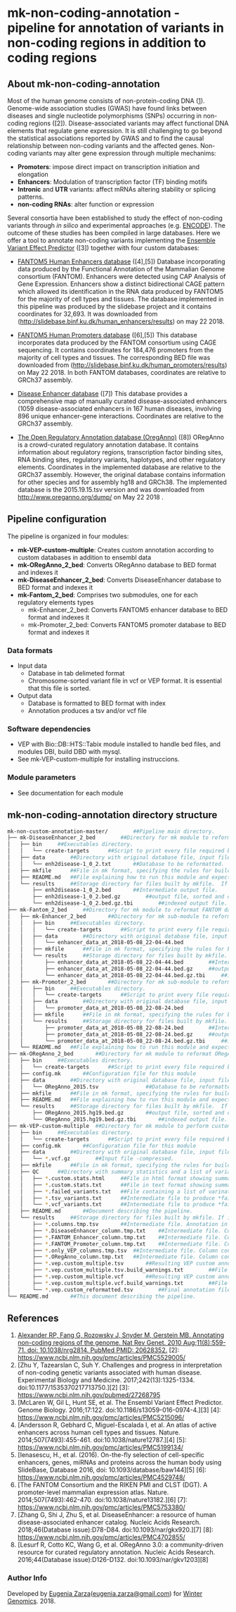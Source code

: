 # mk-non-coding-annotation - pipeline for annotation of variants in non-coding regions in addition to coding regions

## About mk-non-coding-annotation

Most of the human genome consists of non-protein-coding DNA ([1]). Genome-wide association studies (GWAS) have found links between diseases and single nucleotide polymorphisms (SNPs) occurring in non-coding regions ([2]). Disease-associated variants may affect functional DNA elements that regulate gene expression. It is still challenging to go beyond the statistical associations reported by GWAS and to find the causal relationship between non-coding variants and the affected genes.
Non-coding variants may alter gene expression through multiple mechanims:

* **Promoters**: impose direct impact on transcription initiation and elongation
* **Enhancers**: Modulation of transcription factor (TF) binding motifs 
* **Intronic** and **UTR** variants: affect mRNAs altering stability or splicing patterns.
* **non-coding RNAs**: alter function or expression

Several consortia have been established to study the effect of non-coding variants through _in silico_ and experimental approaches (e.g. [ENCODE](https://www.encodeproject.org/)). The outcome of these studies has been compiled in large databases. Here we offer a tool to annotate non-coding variants implementing the [Ensemble Variant Effect Predictor](https://www.ensembl.org/info/docs/tools/vep/index.html) ([3]) together with four custom databases:

* [FANTOM5 Human Enhancers database](http://slidebase.binf.ku.dk/human_enhancers/results/) ([4],[5])
	Database incorporating data produced by the Functional Annotation of the Mammalian Genome consortium (FANTOM). Enhancers were detected using CAP Analysis of Gene Expression. Enhancers show a distinct bidirectional CAGE pattern which allowed its identification in the RNA data produced by FANTOM5 for the majority of cell types and tissues. The database implemented in this pipeline was produced by the slidebase project and it contains coordinates for 32,693. It was downloaded from (http://slidebase.binf.ku.dk/human_enhancers/results) on may 22 2018. 
	
 * [FANTOM5 Human Promoters database](http://slidebase.binf.ku.dk/human_promoters) ([6],[5])
	This database incorporates data produced by the FANTOM consortium using CAGE sequencing. It contains coordinates for 184,476 promoters from the majority of cell types and tissues. The corresponding BED file was downloaded from (http://slidebase.binf.ku.dk/human_promoters/results) on May 22 2018. In both FANTOM databases, coordinates are relative to GRCh37 assembly.
	
* [Disease Enhancer database](http://biocc.hrbmu.edu.cn/DiseaseEnhancer/) ([7])
	This database provides a comprehensive map of manually curated disease-associated enhancers (1059 disease-associated enhancers in 167 human diseases, involving 896 unique enhancer-gene interactions. Coordinates are relative to the GRCh37 assembly.
	
* [The Open Regulatory Annotation database (OregAnno)](http://www.oreganno.org/) ([8])
	ORegAnno is a crowd-curated regulatory annotation database. It contains information about regulatory regions, transcription factor binding sites, RNA binding sites, regulatory variants, haplotypes, and other regulatory elements. Coordinates in the implemented database are relative to the GRCh37 assembly. However, the original database contains information for other species and for assembly hg18 and GRCh38. The implemented database is the 2015.19.15.tsv version and was downloaded from http://www.oreganno.org/dump/ on May 22 2018 .

## Pipeline configuration

The pipeline is organized in four modules:

* **mk-VEP-custom-multiple**: Creates custom annotation according to custom databases in addition to ensembl data 
* **mk-ORegAnno_2_bed**: Converts ORegAnno database to BED format and indexes it
* **mk-DiseaseEnhancer_2_bed**: Converts DiseaseEnhancer database to BED format and indexes it
* **mk-Fantom_2_bed**: Comprises two submodules, one for each regulatory elements types
	* mk-Enhancer_2_bed: Converts FANTOM5 enhancer database to BED format and indexes it 
	* mk-Promoter_2_bed: Converts FANTOM5 promoter database to BED format and indexes it

### Data formats

* Input data
	* Database in tab delimeted format
	* Chromosome-sorted variant file in vcf or VEP format. It is essential that this file is sorted.
* Output data
	* Database is formatted to BED format with index
	* Annotation produces a tsv and/or vcf file

### Software dependencies
* VEP with Bio::DB::HTS::Tabix module installed to handle bed files, and modules DBI, build DBD with mysql.
* See mk-VEP-custom-multiple for installing instruccions.

### Module parameters
* See documentation for each module

## mk-non-coding-annotation directory structure
````bash
mk-non-custom-annotation-master/		##Pipeline main directory.
├── mk-DiseaseEnhancer_2_bed		##Directory for mk module to reformat DiseaseEnhancer database.
│   ├── bin		##Executables directory.
│   │   └── create-targets		##Script to print every file required by this module.
│   ├── data		##Directory with original database file, input file.
│   │   └── enh2disease-1_0_2.txt		##Database to be reformatted.
│   ├── mkfile		##File in mk format, specifying the rules for building every result requested by bin/create-targets.
│   ├── README.md	##File explaining how to run this module and expected output.
│   └── results		##Storage directory for files built by mkfile.  If it does not exist, it is automatically generated by mkfile.
│       ├── enh2disease-1_0_2.bed		##Intermediate output file.
│       ├── enh2disease-1_0_2.bed.gz		##output file, sorted and compressed.
│       └── enh2disease-1_0_2.bed.gz.tbi		##indexed output file.
├── mk-Fantom_2_bed		##Directory for mk module to reformat FANTOM databases.
│   ├── mk-Enhancer_2_bed		##Directory for mk sub-module to reformat FANTOM. Enhancer database
│   │   ├── bin		##Executables directory.
│   │   │   └── create-targets		##Script to print every file required by this module.
│   │   ├── data		##Directory with original database file, input file.
│   │   │   └── enhancer_data_at_2018-05-08_22-04-44.bed				##Database to be reformatted.
│   │   ├── mkfile		##File in mk format, specifying the rules for building every result requested by bin/create-targets.
│   │   └── results		##Storage directory for files built by mkfile.  If it does not exist, it is automatically generated by mkfile.
│   │       ├── enhancer_data_at_2018-05-08_22-04-44.bed		##Intermediate output file.
│   │       ├── enhancer_data_at_2018-05-08_22-04-44.bed.gz		##output file, sorted and compressed.
│   │       └── enhancer_data_at_2018-05-08_22-04-44.bed.gz.tbi		##indexed output file.
│   ├── mk-Promoter_2_bed		##Directory for mk sub-module to reformat FANTOM promoter database
│   │   ├── bin		##Executables directory.
│   │   │   └── create-targets		##Script to print every file required by this module.
│   │   ├── data		##Directory with original database file, input file.
│   │   │   └── promoter_data_at_2018-05-08_22-08-24.bed				##Database to be reformatted.
│   │   ├── mkfile		##File in mk format, specifying the rules for building every result requested by bin/create-targets.
│   │   └── results		##Storage directory for files built by mkfile.  If it does not exist, it is automatically generated by mkfile.
│   │       ├── promoter_data_at_2018-05-08_22-08-24.bed		##Intermediate output file.
│   │       ├── promoter_data_at_2018-05-08_22-08-24.bed.gz		##output file, sorted and compressed.
│   │       └── promoter_data_at_2018-05-08_22-08-24.bed.gz.tbi		##indexed output file.
│   └── README.md	##File explaining how to run this module and expected output.
├── mk-ORegAnno_2_bed		##Directory for mk module to reformat ORegAnno database
│   ├── bin		##Executables directory.
│   │   └── create-targets		##Script to print every file required by this module.
│   ├── config.mk		##Configuration file for this module
│   ├── data		##Directory with original database file, input file.
│   │   └── ORegAnno_2015.tsv				##Database to be reformatted.
│   ├── mkfile		##File in mk format, specifying the rules for building every result requested by bin/create-targets.
│   ├── README.md	##File explaining how to run this module and expected output.
│   └── results		##Storage directory for files built by mkfile.  If it does not exist, it is automatically generated by mkfile.
│       ├── ORegAnno_2015.hg19.bed.gz		##output file, sorted and compressed.
│       └── ORegAnno_2015.hg19.bed.gz.tbi		##indexed output file.
├── mk-VEP-custom-multiple	##Directory for mk module to perform custom annotation and to format output
│   ├── bin		##Executables directory.
│   │   └── create-targets		##Script to print every file required by this module.
│   ├── config.mk		##Configuration file for this module
│   ├── data		##Directory with original database file, input file.
│   │   └── *.vcf.gz		##Input file -compressed.
│   ├── mkfile		##File in mk format, specifying the rules for building every result requested by bin/targets.
│   ├── QC		##Directory with summary statistics and a list of variants that were not annotated. If it does not exist, it is automatically generated by mkfile.
│   │   ├── *.custom.stats.html		##File in html format showing summary statistics, produced together with the tsv annotated file.
│   │   ├── *.custom.stats.txt		##File in text format showing summary statistics, produced together with the vcf annotated file.
│   │   ├── *.failed_variants.txt	##File containing a list of varinats that were not annotated. The file results from checking for discrepancies between tsv and vcf annotated files.
│   │   ├── *.tsv_variants.txt		##Intermediate file to produce *failed_variants.txt file. Contains list of variants annotated in the tsv file.
│   │   └── *.vcf_variants.txt		##Intermediate file to produce *failed_variants.txt file. Contains list of variants annotated in the vcf file.
│   ├── README.md		##Document describing the pipeline.
│   └── results		##Storage directory for files built by mkfile. If it does not exist, it is automatically generated.
│       ├── *.columns.tmp.tsv		##Intermediate file. Annotation in tsv fomat without comment headers, just header with column labels.
│       ├── *.DiseaseEnhancer_column.tmp.txt	##Intermediate file. Column containing DiseaseEnhancer annotation only.
│       ├── *.FANTOM_Enhancer_column.tmp.txt	##Intermediate file. Column containing FANTOM Enhancer only.
│       ├── *.FANTOM_Promoter_column.tmp.txt	##Intermediate file. Column containing FANTOM promoter annotation only.
│       ├── *.only_VEP_columns.tmp.tsv	##Intermediate file. Column containing VEP annotation only.
│       ├── *.ORegAnno_column.tmp.txt	##Intermediate file. Column containing ORegAnno annotation only.
│       ├── *.vep.custom_multiple.tsv		##Resulting VEP custom annotation with four databases in tsv format, with the information obtained from a given custom database contained in only one column. 
│       ├── *.vep.custom_multiple.tsv.build_warnings.txt		##File with warning messages generated during the VEP custom annotation with four databases in tsv format.
│       ├── *.vep.custom_multiple.vcf		##Resulting VEP custom annotation with four databases in vcf format.
│       ├── *.vep.custom_multiple.vcf.build_warnings.txt		##File with warning messages generated during the VEP custom annotation with four databases in vcf format.
│       └── *.vep.custom_reformatted.tsv		##Final annotation file in tsv format. Fields in each database are displayed separetely in columns with the corresponding labels. As this file was produced modifying the *.vep.custom_multiple.tsv file, the failed variants are not included and thus, the number of variants may difer from input variant file.
└── README.md		##This document describing the pipeline.

````

## References

[1]: https://www.ncbi.nlm.nih.gov/pubmed/20628352
1. [Alexander RP, Fang G, Rozowsky J, Snyder M, Gerstein MB. Annotating non-coding regions of the genome. Nat Rev Genet. 2010 Aug;11(8):559-71. doi: 10.1038/nrg2814. PubMed PMID: 20628352.][1]
[2]: https://www.ncbi.nlm.nih.gov/pmc/articles/PMC5529005/
2. [Zhu Y, Tazearslan C, Suh Y. Challenges and progress in interpretation of non-coding genetic variants associated with human disease. Experimental Biology and Medicine. 2017;242(13):1325-1334. doi:10.1177/1535370217713750.][2]
[3]: https://www.ncbi.nlm.nih.gov/pubmed/27268795
3. [McLaren W, Gil L, Hunt SE, et al. The Ensembl Variant Effect Predictor. Genome Biology. 2016;17:122. doi:10.1186/s13059-016-0974-4.][3]
[4]: https://www.ncbi.nlm.nih.gov/pmc/articles/PMC5215096/
4. [Andersson R, Gebhard C, Miguel-Escalada I, et al. An atlas of active enhancers across human cell types and tissues. Nature. 2014;507(7493):455-461. doi:10.1038/nature12787.][4]
[5]: https://www.ncbi.nlm.nih.gov/pmc/articles/PMC5199134/
5. [Ienasescu, H., et al. (2016). On-the-fly selection of cell-specific enhancers, genes, miRNAs and proteins across the human body using SlideBase, Database 2016, doi: 10.1093/database/baw144][5]
[6]: https://www.ncbi.nlm.nih.gov/pmc/articles/PMC4529748/
6. [The FANTOM Consortium and the RIKEN PMI and CLST (DGT). A promoter-level mammalian expression atlas. Nature. 2014;507(7493):462-470. doi:10.1038/nature13182.][6]
[7]: https://www.ncbi.nlm.nih.gov/pmc/articles/PMC5753380/
7. [Zhang G, Shi J, Zhu S, et al. DiseaseEnhancer: a resource of human disease-associated enhancer catalog. Nucleic Acids Research. 2018;46(Database issue):D78-D84. doi:10.1093/nar/gkx920.][7]
[8]: https://www.ncbi.nlm.nih.gov/pmc/articles/PMC4702855/
8. [Lesurf R, Cotto KC, Wang G, et al. ORegAnno 3.0: a community-driven resource for curated regulatory annotation. Nucleic Acids Research. 2016;44(Database issue):D126-D132. doi:10.1093/nar/gkv1203][8]

### Author Info
Developed by [Eugenia Zarza](https://www.researchgate.net/profile/Eugenia_Zarza)(eugenia.zarza@gmail.com) for [Winter Genomics](http://www.wintergenomics.com/). 2018.

